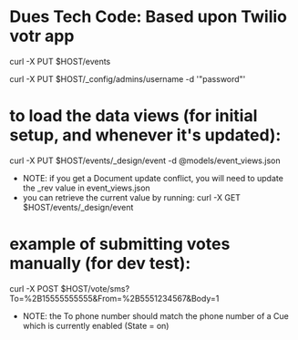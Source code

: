 # Dues Tech Code: Based upon Twilio votr app

curl -X PUT $HOST/events

curl -X PUT $HOST/_config/admins/username -d '"password"'

# to load the data views (for initial setup, and whenever it's updated):
curl -X PUT $HOST/events/_design/event -d @models/event_views.json
* NOTE: if you get a Document update conflict, you will need to update the _rev value in event_views.json
* you can retrieve the current value by running:
curl -X GET $HOST/events/_design/event                                                                                                    

# example of submitting votes manually (for dev test):
curl -X POST $HOST/vote/sms?To=%2B15555555555&From=%2B5551234567&Body=1
* NOTE: the To phone number should match the phone number of a Cue which is currently enabled (State = on)